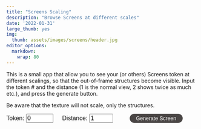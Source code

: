```yaml
---
title: "Screens Scaling"
description: "Browse Screens at different scales"
date: '2022-01-31'
large_thumb: yes
img:
  thumb: assets/images/screens/header.jpg
editor_options: 
  markdown: 
    wrap: 80
---
```


<script>
function render_screen(tokenData, scale_level) {
let e,t,r,l,n=Math.PI,o=Math.round,a=Math.sin,i=Math.cos,x=Math.floor,u=Math.sqrt,f=Math.log,c=Math.exp,s=Math.pow,y=Math.min,p=Math.max,v=(e,t=0,r=1)=>p(y(e,r),t),m=Math.sign,h=Math.abs,d=(e,t=0)=>Array(e).fill(0).map(((e,r)=>r+t)),g=(e,t)=>Array(t).fill(e),b=e=>e.length;e=Uint32Array.from([0,1,t=r=2,3].map((e=>parseInt(tokenData.hash.substr(8*e+2,8),16)))),l=()=>(r=e[3],e[3]=e[2],e[2]=e[1],e[1]=t=e[0],r^=r<<11,e[0]^=r^r>>>8^t>>>19,e[0]/4294967296);let _=(e=0,t=1)=>e+(t-e)*l(),w=(e,t)=>{let r,l,n,o,a=[],i=[],x=0,u=[...t];for(;x++<b(t);)i.push(x-1);for(;0<e--;)r=u.reduce(((e,t,r)=>[...e,t+(e[r-1]||0)]),[]),o=b(r)-1,l=_(0,r[o]),n=r.findIndex((e=>e>l)),n=0>n?o:n,a.push(i.splice(n,1)[0]),u.splice(n,1);return a},$=()=>{let e=_(-1),t=_(-1),r=e*e+t*t;return 0==r||1<=r?$():e*u(-2*f(r)/r)},z=(e=0)=>s(v($()/7+.5),c(e)),k=e=>{for(let t,r=b(e)-1;0<r;r--)t=x(_()*(r+1)),[e[r],e[t]]=[e[t],e[r]];return e},C=w(1,[5,15,15,15,5,5,6,7,5,7,5,4,1,5])[0],M=w(1,[9,60,30,1])[0],A=.9>_(),P=w(1,[85,10,5])[0],S=w(1,[5,70,23,2])[0],T=.9>_(),D=w(1,[50,30,15,5])[0],F=w(5,[30,30,20,10,10]),E=w(1,[5,5,30,30,20,10])[0],I=.9>_(),B=.1>_()&&0!==E&&I,L=w(1,[60,24,2,14])[0];1>E&&3==L&&(L=0),12==C&&1==D&&C--,1==F[0]&&(0===E||2==E)&&2==L&&L++,1>E&&1==F[0]&&1==D&&D++;let U=[[[243,240,197],[20,169,155],[238,33,41],[26,22,23]],[[251,244,236],[241,172,52],[134,170,155],[135,164,191],[225,120,67],[29,29,29]],[[210,203,190],[243,158,26],[86,145,175],[240,87,47],[43,39,40]],[[236,221,190],[252,172,11],[194,51,45],[3,104,189],[15,15,15]],[[229,216,188],[172,77,60],[96,132,141],[55,55,55]],[[253,235,223],[180,210,199],[253,154,88],[37,35,36]],[[241,221,194],[229,79,37],[1,124,136],[3,2,2]],[[255,239,216],[244,181,176],[234,161,155],[211,123,114],[54,123,126],[21,19,16]],[[235,236,230],[205,217,205],[117,210,212],[202,139,140],[61,143,146],[111,127,122],[49,62,63]],[[207,219,232],[202,162,60],[104,145,176],[89,154,166],[31,31,31]],[[241,232,184],[212,201,80],[160,183,112],[145,134,163],[0,5,6]],[[244,248,251],[215,217,220],[152,147,145],[20,21,19]],[[244,248,251],[215,217,220],[152,147,145],[194,2,34],[20,21,19]],[[184,175,191],[219,163,161],[200,127,33],[101,151,122],[94,112,176],[27,25,31]]][C].map((e=>e.map((e=>e/255)))),W=w(1,g(1,b(U)-1))[0]+1,H="attribute vec2 a_p;varying vec2 v_t;void main(){gl_Position=vec4(a_p*2.0-1.0,0,1);v_t=a_p;}",R=/\bHeadlessChrome/.test(navigator.userAgent)?1:4,q=0===S?.2:1==S?1:2,G=e=>e.toFixed(9),J=2*_()*n,N=G(i(J)),V=G(a(J)),j=3==S?`mat2(0.01*${N},-1.0*${V},0.01*${V},${N})`:"mat2(1.0,0.0,0.0,1.0)",K=e=>`float fbm${e}(vec2 pos){float v=0.0;float m=1.0;for(int i=0;i<${e};i++){v+=sn(pos)*m;pos*=2.0;m*=0.5;}return v;}`,O=e=>`uniform sampler2D ${e};`,Q="precision highp float;varying vec2 v_t;";simplex="vec3 mo(vec3 x){return x-floor(x*(1.0/289.0))*289.0;}vec2 mo(vec2 x){return x-floor(x*(1.0/289.0))*289.0;}vec3 pe(vec3 x){return mo(((x*34.0)+10.0)*x);}float sn(vec2 v){const vec4 C=vec4(0.211324865405187,0.366025403784439,-0.577350269189626,0.024390243902439);vec2 i=floor(v+dot(v,C.yy));vec2 x0=v-i+dot(i,C.xx);vec2 i1=(x0.x>x0.y)?vec2(1.0,0.0):vec2(0.0,1.0);vec4 x12=x0.xyxy+C.xxzz;x12.xy-=i1;i=mo(i);vec3 p=pe(pe(i.y+vec3(0.0,i1.y,1.0))+i.x+vec3(0.0,i1.x,1.0));vec3 m=max(0.5-vec3(dot(x0,x0),dot(x12.xy,x12.xy),dot(x12.zw,x12.zw)),0.0);m=m*m;m=m*m;vec3 x=2.0*fract(p*C.www)-1.0;vec3 h=abs(x)-0.5;vec3 ox=floor(x+0.5);vec3 a0=x-ox;m*=1.79284291400159-0.85373472095314*(a0*a0+h*h);vec3 g;g.x=a0.x*x0.x+h.x*x0.y;g.yz=a0.yz*x12.xz+h.yz*x12.yw;return 130.0*dot(m, g);}"+K(8)+K(6)+K(1);let X=Q+O("u_t")+"void main(){gl_FragColor=texture2D(u_t,v_t);}",Y=(e,t,r)=>e.getUniformLocation(t,r),Z=(e,t)=>e.bindTexture(3553,t),ee=(e,t,r)=>e.texParameteri(3553,t,r),te=(e,t,r)=>{let l=e.createShader(r);return e.shaderSource(l,t),e.compileShader(l),l},re=(e,t,r)=>{let l=e.createProgram();e.attachShader(l,te(e,t,35633)),e.attachShader(l,te(e,r,35632)),e.linkProgram(l);let n=e.getAttribLocation(l,"a_p"),o=e.createBuffer();return e.bindBuffer(34962,o),e.bufferData(34962,new Float32Array([0,0,1,0,0,1,0,1,1,0,1,1]),35044),e.enableVertexAttribArray(n),e.vertexAttribPointer(n,2,5126,!1,0,0),l},le=e=>{let t=e.createTexture();return Z(e,t),ee(e,10242,33071),ee(e,10243,33071),ee(e,10241,9729),ee(e,10240,9729),t},ne=(e,t)=>{if(e.i==t.i)return null;if(p(e.y,e.y1)<y(t.y,t.y1)||p(t.y,t.y1)<y(e.y,e.y1))return null;let r=(e.x-e.x1)*(t.y-t.y1)-(e.y-e.y1)*(t.x-t.x1);if(0==r)return null;let l=((e.x-t.x)*(t.y-t.y1)-(e.y-t.y)*(t.x-t.x1))/r;if(0>l||1<l)return null;let n=((e.x-t.x)*(e.y-e.y1)-(e.y-t.y)*(e.x-e.x1))/r;return 0>n||1<n?null:[e.x+l*(e.x1-e.x),e.y+l*(e.y1-e.y)]},oe=(e,t)=>{let r=0,l=!1,n=(e.x-t.x)/(t.x1-t.x),o=t.y+n*(t.y1-t.y);return o>e.y&&r++,l=o==e.y,n=(e.x1-t.x)/(t.x1-t.x),o=t.y+n*(t.y1-t.y),o>e.y1&&r++,1==r&&(l||o==e.y1)&&r++,r},ae=(e,t)=>{let r=((e,t)=>{if(p(e.y,e.y1)<=y(t.y,t.y1))return 1;if(p(t.y,t.y1)<=y(e.y,e.y1))return-1;let r=oe(e,t);return 2==r?1:0===r?-1:(r=oe(t,e),2==r?-1:0===r?1:0)})(e.s,t);1==r?null===e.back?e.back={s:t,front:null,back:null}:ae(e.back,t):null===e.front?e.front={s:t,front:null,back:null}:ae(e.front,t)},ie=e=>null===e?[]:[...ie(e.back),e.s,...ie(e.front)],xe=(e,t,r,l,n,o)=>{let a={x:e,y:t,x1:r,y1:l,l:n,n:null,i:o,z:0,z1:0};return null!==n&&(n.n=a),a},ue=[100,1,50,50,30,30][E],fe=(e=!1)=>{let t=100*_(),r=141*_();return 0<E&&!e&&(t=2*t-50,r=2*r-20),[t,r]},ce=(e,t,r,l)=>(e-r)*(e-r)+(t-l)*(t-l),se=(e,t,r,l,n,o)=>{let a=e-r,i=t-l,x=u(a*a+i*i),f=-i/x,c=a/x;return[e+n*f-o*c,t+o*f+n*c]},ye=(e,t)=>{for(let r=0;r<b(t);r++)if(.5>ce(t[r].x,t[r].y,e.x,e.y))return!0;return!1},pe=(e,t,r,l,n)=>{if(0===e)return n[t];let o=(r-l[t])/(l[t+4-e]-l[t]),a=pe(e-1,t,r,l,n).map((e=>e*o));return pe(e-1,t-1,r,l,n).map(((e,t)=>e*(1-o)+a[t]))},ve=e=>[0,0,0,...d(e-2).map((t=>t/(e-3))),1,1,1],me=(e,t,r)=>{if(1==e)return r[b(r)-1];let l=0;for(;l<b(t)-1&&!(e>=t[l]&&e<t[l+1]);l++);return pe(3,l,e,t,r)},he=(e,t,r,l,n)=>{let o,a,i=t,x=r,u=0;for(;1>u&&1>=(e+=.001);)[i,x]=me(e,l,n),o=t-i,a=r-x,u=o*o+a*a;return[i,x,e]},de=[(e,t)=>{let[r,l]=fe(),o=d(500,1),u=.1>_();for(let f=0;f<ue;f++){let f=x((u?s(_(),2):_())*b(o)),c=o.splice(f,1)[0],y=p(1,2*z(-1)*n*c),v=2*_()*n,m=i(v)*c+r,h=a(v)*c+l,d=0,g=null;for(;d<y;)v+=1/c,g=xe(m,h,m=i(v)*c+r,h=a(v)*c+l,g,t),e.push(g),d++}return e},(e,t)=>{let r=2*_()*n,l=0===E||2==E;h(i(r))<(l?0<t?.1:.6:.06)&&(r+=n/2);let o=i(r),u=a(r),f=141+400*_(),c=[0,...[].concat.apply([],d(150,1).map((e=>[-e,e])))],[y,v]=fe(l),m=.1>_();for(let r=0;r<ue;r++){let r=x((m?s(_(),2):_())*b(c)),l=c.splice(r,1)[0],n=p(1,100*z(-1)),a=_()*(f-n)-f/2,i=y-u*l+o*a,h=v+o*l+u*a,d=0,g=null;for(;d<n;)g=xe(i,h,i+=o,h+=u,g,t),e.push(g),d++}return e},(e,t)=>{let[r,l]=fe(),o=_()*n/2,u=i(o),f=a(o),c=d(250,1.5).map((e=>2*e)),y=.1>_();for(let n=0;n<ue;n++){let n=x((y?s(_(),2):_())*b(c)),o=c.splice(n,1)[0],a=p(1,z(-1)*o*8),i=4*_(),v=1>=i?u:2>=i?-f:3>=i?-u:f,m=1>=i?f:2>=i?u:3>=i?-f:-u,h=i%1,d=r+o*(m-v)+2*o*h*v,g=l+o*(-v-m)+2*o*h*m,w=0,$=null;for(;w<a;)$=xe(d,g,d+=v,g+=m,$,t),e.push($),h+=1/(2*o),1<=h&&(--h,[v,m]=[-m,v]),w++}return e},(e,t)=>{let r=100*_(),l=141*_(),o=_(.15,.85)*n,x=i(o),u=a(o),f=500*z(-1),c=[];for(let e=0;e<ue;e++){let e,o,s=2*_()*n,y=z()*f,v=p(1,f*z(-1)),m=20*z(),h=r+i(s)*y,d=l+a(s)*y,g=0,b=null,w=[];for(;g<v&&ce(h,d,r,l)>m&&([e,o]=se(h,d,r,l,x,u),b=xe(h,d,e,o,b,t),!ye(b,c));)w.push(b),h=e,d=o,g++;c.push(...w)}return e.push(...c),e},(e,t)=>{let r=.5>_()?4:5,l=141+200*_(),o=100*_(),u=141*_(),f=[-l/2,...d(r-2).map((e=>l*(e+1+_()-.5)/(r-1)-l/2)),l/2].sort(((e,t)=>e>t)),c=2*_()*n,s=i(c),y=a(c),p=f.map(((e,t)=>[.5+_()/4,z(t%2*2-1)-.5])).map((e=>[200*e[1]-600*e[0]/2,600*e[0]])),v=f.map(((e,t)=>[o+p[t][0]*s-e*y,u+p[t][0]*y+e*s])),m=d(100).map((e=>e/99)),h=[];for(let e=0;e<ue;e++){let e,r,l,n,o=x(_()*(b(m)-1e-9)),a=m.splice(o,1)[0],i=z(-1)/2,u=_()*(1-i),f=i+u,c=v.map(((e,t)=>[e[0]+s*a*p[t][1],e[1]+y*a*p[t][1]])),d=ve(b(c)),g=null,w=[];for([e,l]=me(u,d,c);u<f&&([r,n,u]=he(u,e,l,d,c),g=xe(e,l,e=r,l=n,g,t),!ye(g,h));)w.push(g);h.push(...w)}return e.push(...h),e}],ge=[[0],g(0,50),[0,0],[0,1],[0,0,1],[0,1,2]][E].map((e=>F[e])),be=(e,t,r=!1)=>{if(null!==e){let l=r?e.l:e.n;e.l=e.n=null,0===t?null!==l&&(r?l.n=null:l.l=null):be(l,t-1,r)}},_e=(e,t=1)=>null===e.n?t:_e(e.n,t+1),we=e=>{let t=m(e.x1-e.x);e.lb=null===e.l||t!=m(e.l.x1-e.l.x),e.nb=null===e.n||t!=m(e.n.x1-e.n.x)},$e=(e,t,r,l,n)=>{if(!D)return w(2,g(1,r));if(3==D){let e=w(1,g(1,r-1))[0],t=[e,e+1];return.5>_()?t:t.reverse()}return k([0,1==D?n[1==E?0:e%b(n)]:l[x(v(t,0,140.9)/141*b(l))],r-1])},ze=g(!1,b(U));ze[W]=!0;let ke,Ce,Me,Ae,Pe,Se=e=>`rgb(${255*e}, ${255*e}, ${255*e})`,Te=w(1,g(1,b(U)-1))[0]+1,De=(e,t,r,l,n=!0)=>(e-=50,t-=70.71,n&&(e/=scale_level,t/=scale_level),[(e*r[0]-t*r[1]+r[2]+50)*l,(e*r[1]+t*r[0]+r[3]+70.71)*l]),Fe=e=>e.beginPath(),Ee=e=>e.closePath(),Ie=(e,t,r)=>e.moveTo(t,r),Be=(e,t,r)=>e.lineTo(t,r),Le=window,Ue=1.5*Le.innerWidth,We=1.5*Le.innerHeight,He=Ue/We,Re=1/u(2),qe=He>Re,Ge=(qe?We:Ue)*Le.devicePixelRatio,Je=o(Ge*(qe?Re:1)),Ne=o(Ge/(qe?1:Re)),Ve=Ge/(100*(He<Re?1:1/Re)),je=[],Ke=[],Oe=document,Qe=Oe.getElementById("drawing_board");Qe.getElementsByTagName("canvas")[0].remove(),ke=Oe.createElement("canvas"),Ce=Oe.createElement("canvas"),Ae=ke.getContext("webgl",{preserveDrawingBuffer:!0}),Ce.width=ke.width=Je,Ce.height=ke.height=Ne,ke.style.width="100%",Me=Ce.getContext("2d");for(var Xe=0;2>Xe;Xe++){let e=le(Ae);je.push(e),Ae.texImage2D(3553,0,6408,Je,Ne,0,6408,5121,null);let t=Ae.createFramebuffer();Ke.push(t),Ae.bindFramebuffer(36160,t),Ae.framebufferTexture2D(36160,36064,3553,e,0)}Qe.prepend(ke);let Ye=(()=>{let e=[];for(let t=0;t<b(ge);t++)de[ge[t]](e,t);return e=(e=>{let t=B?w(1,g(1,b(ge)))[0]:-1,r=(e=>{e.sort(((e,t)=>y(e.x,e.x1)<y(t.x,t.x1)?-1:y(e.x,e.x1)>y(t.x,t.x1)?1:0));let t,r,l,n,o,a,i=[];for(t=0;t<b(e)-1;t++)for(l=e[t],o=p(l.x,l.x1),r=t+1;r<b(e)&&(n=e[r],!(o<y(n.x,n.x1)));r++)(a=ne(l,n))&&i.push({s1:l,s2:n,p:a});return i})(e),l=[];return r.forEach((e=>{if(!I){let t={...e.s1};return t.n=e.s1.n,e.s1.n=t,e.s1.x1=t.x=e.p[0],void(e.s1.y1=t.y=e.p[1])}let r=e.s1.i==t?e.s2:e.s2.i==t||.5>_()?e.s1:e.s2;be(r.n,5),be(r.l,5,!0),r.n=r.l=null})),e.forEach((e=>{if(null===e.l&&null!==e.n&&5<_e(e))for(;null!==e;)l.push(e),e=e.n})),l})(e),e=(e=>ie((e=>{k(e);let t=b(e),r={s:e[0],front:null,back:null};for(let l=1;l<t;l++)ae(r,e[l]);return r})(e)))(e),((e,t)=>{let r,l,n=i(t),o=a(t);e.forEach((e=>{r=n*e.y-o*e.z,l=o*e.y+n*e.z,e.y=r,e.z=l,r=n*e.y1-o*e.z1,l=o*e.y1+n*e.z1,e.y1=r,e.z1=l}))})(e,-n/5),(e=>{let t=b(U),r=d(t-2,1),l=k(d(t-2,1));e.forEach((e=>{if(null===e.l){let n=_e(e),o=e,a=0,i=$e(e.i,e.y,t,r,l),x=$e(e.i,e.y,t,r,l);for(ze[i[0]]=ze[i[1]]=ze[x[0]]=ze[x[1]]=!0;null!==o;)o.p=a/n,o.p1=(a+1)/n,o.c1=i,o.c2=x,we(o),o=o.n,a++}}))})(e),e})();Ae.viewport(0,0,Je,Ne),Ae.clearColor(0,0,0,0),Ae.clear(16384),Pe=le(Ae);let Ze=(e,t)=>{if(t!=b(U)){let r=((e,t,r,l)=>Q+O("u_screen")+O("u_bg")+simplex+"void main(){"+`vec4 col=vec4(${G(U[l][0])},${G(U[l][1])},${G(U[l][2])},1);`+(0===l?"gl_FragColor=col;":`vec4 fc=vec4(0.0,0.0,0.0,0.0);vec4 xof=vec4(1.0,3.0,-1.0,-3.0)/8.0;vec4 yof=vec4(xof.yzw,xof.x);for(int i=0;i<${R};i++){vec2 pof=vec2(xof[i],yof[i]);vec2 of=vec2(${G(e)},${G(t)});vec2 pos=(gl_FragCoord.xy+pof)/${G(r)};float tex=fbm8((${j}*pos)*200.0*${G(q)}+of)+fbm8(pos+of)/4.0;tex=(tex+1.9)/3.8+0.075;`+(()=>{let e="";return T&&(e="float sp=fbm6(pos*10.0+of);\ntex=min(tex,1.0-smoothstep(1.2,1.3,sp));\ntex=max(tex,1.0-smoothstep(-1.25,-1.15,sp));"),e})()+"vec2 di=vec2(fbm1((pos+of)*75.0),fbm1((pos+vec2(0.0,1e4)+of)*75.0))/2500.0;"+`float sc=texture2D(u_screen,v_t+di+pof/vec2(${G(r)},${G(r*u(2))})).r;float g=smoothstep(tex-0.15,tex,sc);vec4 bg=texture2D(u_bg,v_t);`+`fc+=mix(col,bg,vec4(g,g,g,1))/${G(R)};}gl_FragColor=fc;`)+"}")(_(-1e4,1e4),_(-1e4,1e4),Je,t);if(t){if(!ze[t])return void setTimeout((()=>Ze(e,t+1)),1);((e,t,r,l,o,x)=>{e.fillStyle=W==r?"black":"white",e.fillRect(0,0,o,x);let u,f,c,s,y,v,m,h,d=(e=>{let t=3==M&&e==Te?2*n:.04,r=(2>M?0:_()-.5)*t,l=a(r),o=i(r),x=2>M?.5:3==M&&e==Te?5:1,u=(1>M?0:_()-.5)*x,f=-.5*i(r)+.5*a(r)+.5+u,c=(1>M?0:_()-.5)*x;return[o,l,f,-.5*a(r)-.5*i(r)+.5+c]})(r);t.forEach((t=>{let n,o="white",a=t.x<t.x1?t.c1:t.c2,i=3==L&&0!=t.i?5+5*t.i:[200,30,10,200][L];[u,f]=De(t.x,t.y,d,l),[c,s]=De(t.x1,t.y1,d,l),[y,v]=De(t.x,0,d,l),[m,h]=De(t.x1,0,d,l),(r==a[0]||r==a[1])&&(r<p(a[0],a[1])?o="black":(o=e.createLinearGradient(y,v,m,h),n=r==a[1]?[t.p,t.p1]:[1-t.p,1-t.p1],o.addColorStop(0,Se(n[0])),o.addColorStop(1,Se(n[1])))),[y,v]=De(t.x,t.y-i,d,l),[m,h]=De(t.x1,t.y1-i,d,l),Fe(e),Ie(e,u,f),Be(e,c,s),Be(e,m,h),Be(e,y,v),Ee(e),e.fillStyle=e.strokeStyle=o,e.lineWidth=.1*l,e.lineJoin="round",e.fill(),e.stroke(),(1==P&&r==b(U)-1||2==P&&r==p(a[0],a[1]))&&(Fe(e),e.lineCap="round",e.strokeStyle="black",e.lineWidth=.25*l,Ie(e,u,f),Be(e,c,s),Ie(e,y,v),Be(e,m,h),t.lb&&(Ie(e,u,f),Be(e,y,v)),t.nb&&(Ie(e,c,s),Be(e,m,h)),e.stroke())}));let g=A?5:0;Fe(e),Ie(e,-2*o,-2*x),Be(e,-2*o,3*x),Be(e,3*o,3*x),Be(e,3*o,-2*x),Ee(e),[u,f]=De(g,g,d,l,!1),[c,s]=De(100-g,g,d,l,!1),[y,v]=De(100-g,141.42-g,d,l,!1),[m,h]=De(g,141.42-g,d,l,!1),Ie(e,u,f),Be(e,c,s),Be(e,y,v),Be(e,m,h),Ee(e),e.fillStyle="white",e.fill("evenodd")})(Me,e,t,Ve,Je,Ne)}let l=re(Ae,H,r);((e,t,r,l,n,o,a,i)=>{e.bindFramebuffer(36160,i),e.useProgram(t);var x=Y(e,t,"u_r");e.uniform2f(x,r,l);let u=Y(e,t,"u_screen"),f=Y(e,t,"u_bg");e.uniform1i(u,0),e.uniform1i(f,1),e.activeTexture(33984),Z(e,n),e.texImage2D(3553,0,6408,6408,5121,o),e.activeTexture(33985),Z(e,a),e.drawArrays(4,0,6)})(Ae,l,Je,Ne,Pe,Ce,je[0],Ke[1]),((e,t,r,l)=>{let n=re(e,H,X);e.bindFramebuffer(36160,null),e.useProgram(n);let o=Y(e,n,"u_t");e.uniform1i(o,0),e.activeTexture(33984),Z(e,l),e.drawArrays(4,0,6)})(Ae,0,0,je[1]),je.reverse(),Ke.reverse(),Ae.readPixels(0,0,1,1,6408,5121,new Uint8Array(4)),setTimeout((()=>Ze(e,t+1)),500)}};Ze(Ye,0);
}
function generate() {
  let token = "255000" + ("000" + document.getElementById("token").value).slice(-3);
  let scale = parseFloat(document.getElementById("dist").value);
  let req = new XMLHttpRequest();
  req.open( "GET", "https://token.artblocks.io/" + token, false);
  req.send(null);
  let token_info = JSON.parse(req.responseText);
  let tokenData = {hash: token_info.token_hash, tokenId: token_info.tokenID};
  render_screen(tokenData, scale);
}
</script>

<style>
a.button{
  display:inline-block;
  padding:0.3em 1.2em;
  margin:0 0.3em 0.3em 0;
  border-radius:2em;
  box-sizing: border-box;
  text-decoration:none;
  font-family:'Comfortaa', sans-serif;
  font-weight:300;
  color:#FFFFFF;
  background-color:#4A4645;
  text-align:center;
  transition: all 0.2s;
  cursor: pointer;
}
a.button:hover{
  background-color:#DA684B;
}
span.inputname, input{
  font-family: "Comfortaa", sans-serif;
  font-size: 12pt;
}
</style>

This is a small app that allow you to see your (or others) Screens token at 
different scalings, so that the out-of-frame structures become visible. Input 
the token # and the distance (1 is the normal view, 2 shows twice as much etc.),
and press the generate button.

Be aware that the texture will not scale, only the structures.

<span class="inputname">Token: </span><input type="number" id="token" name="token" min="0" max="999" value="0">
<span class="inputname" style="margin-left: 20px">Distance: </span><input type="number" id="dist" name="dist" min="1" max="10" value="1">
<a id="generate" class="button" onclick="generate()" style="margin-left: 40px">Generate Screen</a>

<div id="drawing_board"><canvas></canvas></div>

